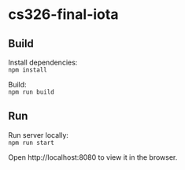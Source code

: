 # cs326-final-iota

## Build

Install dependencies:  
`npm install`  

Build:  
`npm run build`  

## Run

Run server locally:  
`npm run start`  

Open http://localhost:8080 to view it in the browser.